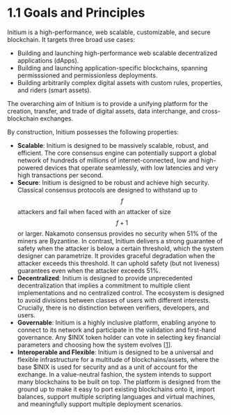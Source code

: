 # 1.1 Goals and Principles

Initium is a high-performance, web scalable, customizable, and secure blockchain. It targets three broad use cases:

* Building and launching high-performance web scalable decentralized applications (dApps).&#x20;
* &#x20;Building and launching application-specific blockchains, spanning permisssioned and permissionless deployments.&#x20;
* Building arbitrarily complex digital assets with custom rules, properties, and riders (smart assets).&#x20;

The overarching aim of Initium is to provide a unifying platform for the creation, transfer, and trade of digital assets, data interchange, and cross-blockchain exchanges.



By construction, Initium possesses the following properties:

* **Scalable**: Initium is designed to be massively scalable, robust, and efficient. The core consensus engine can potentially support a global network of hundreds of millions of internet-connected, low and high-powered devices that operate seamlessly, with low latencies and very high transactions per second.
* **Secure**: Initium is designed to be robust and achieve high security. Classical consensus protocols are designed to withstand up to $$f$$ attackers and fail when faced with an attacker of size $$f + 1$$ or larger. Nakamoto consensus provides no security when 51% of the miners are Byzantine. In contrast, Initium delivers a strong guarantee of safety when the attacker is below a certain threshold, which the system designer can parametrize. It provides graceful degradation when the attacker exceeds this threshold. It can uphold safety (but not liveness) guarantees even when the attacker exceeds 51%.&#x20;
* **Decentralized**: Initium is designed to provide unprecedented decentralization that implies a commitment to multiple client implementations and no centralized control. The ecosystem is designed to avoid divisions between classes of users with different interests. Crucially, there is no distinction between verifiers, developers, and users.
* **Governable**: Initium is a highly inclusive platform, enabling anyone to connect to its network and participate in the validation and first-hand governance. Any $INIX token holder can vote in selecting key financial parameters and choosing how the system evolves \[[1](../appendixes/references.md)].
* **Interoperable and Flexible**: Initium is designed to be a universal and flexible infrastructure for a multitude of blockchains/assets, where the base $INIX is used for security and as a unit of account for the exchange. In a value-neutral fashion, the system intends to support many blockchains to be built on top. The platform is designed from the ground up to make it easy to port existing blockchains onto it, import balances, support multiple scripting languages and virtual machines, and meaningfully support multiple deployment scenarios.

